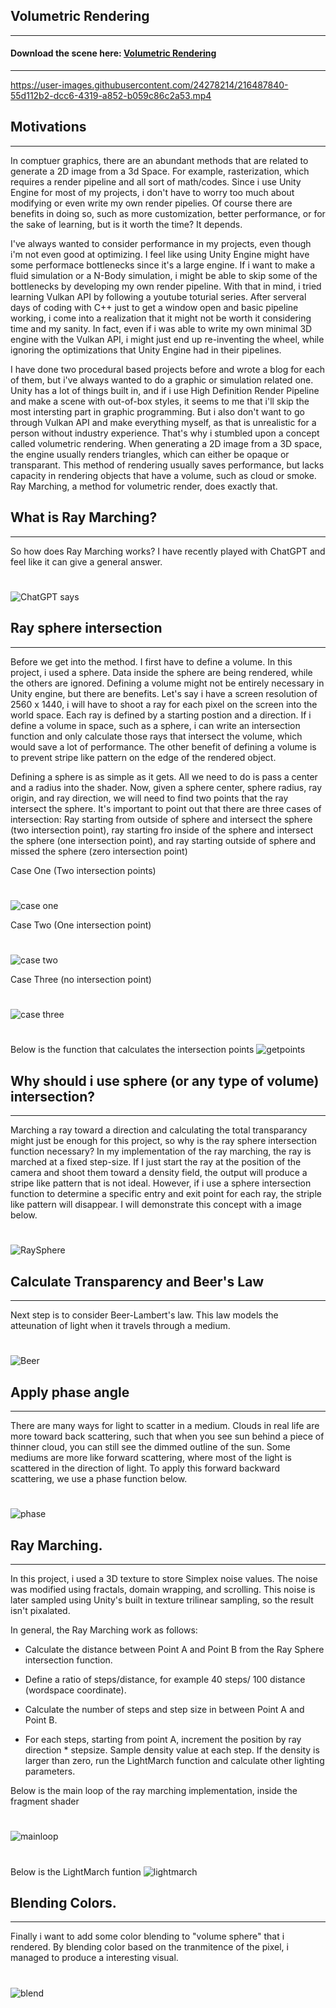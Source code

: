 ## Volumetric Rendering
---

#### Download the scene here: <a href = https://github.com/FzComet206/Volumetirc-Rendering/releases/download/VolumeRender/Volume.Relesase.zip > Volumetric Rendering </a> ####
---

https://user-images.githubusercontent.com/24278214/216487840-55d112b2-dcc6-4319-a852-b059c86c2a53.mp4


## Motivations
---

In comptuer graphics, there are an abundant methods that are related to generate a 2D image from a 3d Space. For example, rasterization, which requires a render pipeline and all sort of math/codes. Since i use Unity Engine for most of my projects, i don't have to worry too much about modifying or even write my own render pipelies. Of course there are benefits in doing so, such as more customization, better performance, or for the sake of learning, but is it worth the time? It depends. 

I've always wanted to consider performance in my projects, even though i'm not even good at optimizing. I feel like using Unity Engine might have some performace bottlenecks since it's a large engine. If i want to make a fluid simulation or a N-Body simulation, i might be able to skip some of the bottlenecks by developing my own render pipeline. With that in mind, i tried learning Vulkan API by following a youtube toturial series. After serveral days of coding with C++ just to get a window open and basic pipeline working, i come into a realization that it might not be worth it considering time and my sanity. In fact, even if i was able to write my own minimal 3D engine with the Vulkan API, i might just end up re-inventing the wheel, while ignoring the optimizations that Unity Engine had in their pipelines.

I have done two procedural based projects before and wrote a blog for each of them, but i've always wanted to do a graphic or simulation related one. Unity has a lot of things built in, and if i use High Definition Render Pipeline and make a scene with out-of-box styles, it seems to me that i'll skip the most intersting part in graphic programming. But i also don't want to go through Vulkan API and make everything myself, as that is unrealistic for a person without industry experience. That's why i stumbled upon a concept called volumetric rendering. When generating a 2D image from a 3D space, the engine usually renders triangles, which can either be opaque or transparant. This method of rendering usually saves performance, but lacks capacity in rendering objects that have a volume, such as cloud or smoke. Ray Marching, a method for volumetric render, does exactly that.



## What is Ray Marching?
---

So how does Ray Marching works? I have recently played with ChatGPT and feel like it can give a general answer.

#
![ChatGPT says](images/gpt.png)


## Ray sphere intersection
---

Before we get into the method. I first have to define a volume. In this project, i used a sphere. Data inside the sphere are being rendered, while the others are ignored. Defining a volume might not be entirely necessary in Unity engine, but there are benefits. Let's say i have a screen resolution of 2560 x 1440, i will have to shoot a ray for each pixel on the screen into the world space. Each ray is defined by a starting postion and a direction. If i define a volume in space, such as a sphere, i can write an intersection function and only calculate those rays that intersect the volume, which would save a lot of performance. The other benefit of defining a volume is to prevent stripe like pattern on the edge of the rendered object.

Defining a sphere is as simple as it gets. All we need to do is pass a center and a radius into the shader. Now, given a sphere center, sphere radius, ray origin, and ray direction, we will need to find two points that the ray intersect the sphere. It's important to point out that there are three cases of intersection: Ray starting from outside of sphere and intersect the sphere (two intersection point), ray starting fro inside of the sphere and intersect the sphere (one intersection point), and ray starting outside of sphere and missed the sphere (zero intersection point)


Case One (Two intersection points)
#
![case one](images/caseone.png)

Case Two (One intersection point)
#
![case two](images/casetwo.png)

Case Three (no intersection point)
#
![case three](images/casethree.png)

#
Below is the function that calculates the intersection points
![getpoints](images/getpoints.png)

## Why should i use sphere (or any type of volume) intersection?
---

Marching a ray toward a direction and calculating the total transparancy might just be enough for this project, so why is the ray sphere intersection function necessary? In my implementation of the ray marching, the ray is marched at a fixed step-size. If I just start the ray at the position of the camera and shoot them toward a density field, the output will produce a stripe like pattern that is not ideal. However, if i use a sphere intersection function to determine a specific entry and exit point for each ray, the striple like pattern will disappear. I will demonstrate this concept with a image below.

#
![RaySphere](images/raysphere.png)

## Calculate Transparency and Beer's Law
---
Next step is to consider Beer-Lambert's law. This law models the atteunation of light when it travels through a medium.

#
![Beer](images/beer.png)

## Apply phase angle
---
There are many ways for light to scatter in a medium. Clouds in real life are more toward back scattering, such that when you see sun behind a piece of thinner cloud, you can still see the dimmed outline of the sun. Some mediums are more like forward scattering, where most of the light is scattered in the direction of light. To apply this forward backward scattering, we use a phase function below.

#
![phase](images/phase.png)


## Ray Marching.
---

In this project, i used a 3D texture to store Simplex noise values. The noise was modified using fractals, domain wrapping, and scrolling. This noise is later sampled using Unity's built in texture trilinear sampling, so the result isn't pixalated.

In general, the Ray Marching work as follows:

- Calculate the distance between Point A and Point B from the Ray Sphere intersection function. 

- Define a ratio of steps/distance, for example 40 steps/ 100 distance (wordspace coordinate). 

- Calculate the number of steps and step size in between Point A and Point B.

- For each steps, starting from point A, increment the position by ray direction * stepsize. Sample density value at each step. If the density is larger than zero, run the LightMarch function and calculate other lighting parameters.

Below is the main loop of the ray marching implementation, inside the fragment shader

#
![mainloop](images/MainLoop.png)

#
Below is the LightMarch funtion
![lightmarch](images/lightmarch.png)

## Blending Colors. 
---

Finally i want to add some color blending to "volume sphere" that i rendered. By blending color based on the tranmitence of the pixel, i managed to produce a interesting visual.

#
![blend](images/blend.png)
